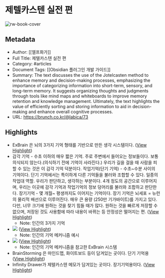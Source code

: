 # 제텔카스텐 실전 편

![rw-book-cover](https://img1.daumcdn.net/thumb/R1280x0/?fname=http://t1.daumcdn.net/brunch/service/user/1lhx/image/n1-wlbVBvQtF-6KTDrcmR3A3MHc.png)

## Metadata
- Author: [[엘프화가]]
- Full Title: 제텔카스텐 실전 편
- Category: #articles
- Document Tags: [[Obsidian 플러그인 개발 가이드]] 
- Summary: The text discusses the use of the Jotelcasten method to enhance memory and decision-making processes, emphasizing the importance of categorizing information into short-term, sensory, and long-term memory. It suggests organizing thoughts and judgments through tools like mind maps and whiteboards to improve memory retention and knowledge management. Ultimately, the text highlights the value of efficiently sorting and storing information to aid in decision-making and enhance overall cognitive processes.
- URL: https://brunch.co.kr/@labica/73

## Highlights
- ExBrain 은 뇌의 3가지 기억 형태를 기반으로 만든 생각 시스템이다. ([View Highlight](https://read.readwise.io/read/01hwvg2h3r3xj5jdhamraycc30))
- 감각 기억 - 수초 이하의 매우 짧은 기억. 주로 주변에서 들어오는 정보들이다. 보통 의식되지 않는다.(의식하기 전에 기억이 사라진다.) 우리가 길을 걸을 때 사람을 피할 수 있는 것은 이 감각 기억 덕분이다.
  작업기억(단기 기억) - 수초~수분 사이의 기억이다. 단기 기억에서는 특이하게 다른 기억들을 불러와 조합할 수 있다. 일종의 작업대 역할. 우리가 판단하고, 생각하는 부분이다. 4개 정도의 공간으로 이루어지며, 우리는 이곳에 감각 기억과 작업기억의 정보 덩어리를 불러와 조합하고 판단한다.
  장기기억 - 몇 개월~ 평생까지도 이어지는 기억이다. 장기 기억은 뇌세포 = 뉴런의 물리적 배선으로 이루어진다. 매우 큰 용량 (250만 기가바이트)를 가지고 있다. 다만, 너무 크기에 원하는 것을 찾기 힘들 때가 많다. 원하는 것을 빠르게 저장할 수 없으며, 저장된 것도 사용함에 따라 내용이 바뀌는 등 안정성은 떨어지는 편. ([View Highlight](https://read.readwise.io/read/01hwvg2wq6zengd92hqe1za913))
    - Note: 인간의 3가지 기억
- ![](https://img1.daumcdn.net/thumb/R1280x0.fjpg/?fname=http://t1.daumcdn.net/brunch/service/user/1lhx/image/31CF2KZJE7jhrikXHdiRHVAINpY) ([View Highlight](https://read.readwise.io/read/01hwvg3yztccrvj3brvkdq53d1))
    - Note: 인간의 기억 메커니즘 예시
- ![](https://img1.daumcdn.net/thumb/R1280x0.fjpg/?fname=http://t1.daumcdn.net/brunch/service/user/1lhx/image/7U9RRwQncTeu_3zxRYPpqTRl5qM) ([View Highlight](https://read.readwise.io/read/01hwvg4zdf4jmhy85n46ygeefv))
    - Note: 인간의 기억 메커니즘을 참고한 ExBrain 시스템
- BrainStorming 은 마인드맵, 화이트보드 등이 담겨있는 곳이다. 단기 기억용 ([View Highlight](https://read.readwise.io/read/01hxqme1cb5y47d1mzsjez0qve))
- Infinity Drawer가 제텔카스텐 메모가 담겨있는 곳이다. 장기기억용이다. ([View Highlight](https://read.readwise.io/read/01hxqmecv286n986tw5yc8n72w))
